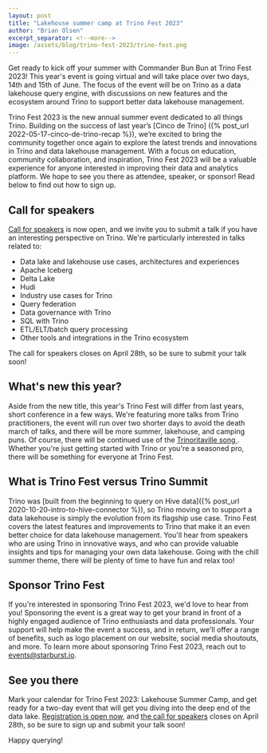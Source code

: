 ```yaml
---
layout: post
title: "Lakehouse summer camp at Trino Fest 2023"
author: "Brian Olsen"
excerpt_separator: <!--more-->
image: /assets/blog/trino-fest-2023/trino-fest.png
---
```


Get ready to kick off your summer with Commander Bun Bun at Trino Fest 2023!
This year's event is going virtual and will take place over two days, 14th
and 15th of June. The focus of the event will be on Trino as a data lakehouse query
engine, with discussions on new features and the ecosystem around Trino to
support better data lakehouse management.

Trino Fest 2023 is the new annual summer event dedicated to all things Trino.
Building on the success of last year’s [Cinco de Trino]
({% post_url 2022-05-17-cinco-de-trino-recap %}), we’re excited to bring the
community together once again to explore the latest trends and innovations in
Trino and data lakehouse management. With a focus on education, community
collaboration, and inspiration, Trino Fest 2023 will be a valuable experience
for anyone interested in improving their data and analytics platform. We hope to
see you there as attendee, speaker, or sponsor! Read below to find out how to
sign up.

<!--more-->

## Call for speakers

[Call for speakers](https://sessionize.com/trino-fest-2023) is now open, and we
invite you to submit a talk if you have an interesting perspective on Trino.
We're particularly interested in talks related to:

* Data lake and lakehouse use cases, architectures and experiences
* Apache Iceberg
* Delta Lake
* Hudi
* Industry use cases for Trino
* Query federation
* Data governance with Trino
* SQL with Trino
* ETL/ELT/batch query processing
* Other tools and integrations in the Trino ecosystem

The call for speakers closes on April 28th, so be sure to submit your talk soon!

## What's new this year?

Aside from the new title, this year's Trino Fest will differ from last years,
short conference in a few ways. We're featuring more talks from Trino
practitioners, the event will run over two shorter days to avoid the death march
of talks, and there will be more summer, lakehouse, and camping puns. Of course,
there will be continued use of the [Trinoritaville song
](https://www.youtube.com/watch?v=kfJ63DNbAuI&list=PLFnr63che7wYFsknFAqisURvfm96rW0Dr&index=4).
Whether you're just getting started with Trino or you're a seasoned pro, there
will be something for everyone at Trino Fest.

## What is Trino Fest versus Trino Summit

Trino was [built from the beginning to query on Hive data]({% post_url
2020-10-20-intro-to-hive-connector %}), so Trino moving on to support a data
lakehouse is simply the evolution from its flagship use case. Trino Fest covers
the latest features and improvements to Trino that make it an even better choice
for data lakehouse management. You'll hear from speakers who are using Trino in
innovative ways, and who can provide valuable insights and tips for managing
your own data lakehouse. Going with the chill summer theme, there will be plenty
of time to have fun and relax too!

## Sponsor Trino Fest

If you're interested in sponsoring Trino Fest 2023, we'd love to hear from you!
Sponsoring the event is a great way to get your brand in front of a highly
engaged audience of Trino enthusiasts and data professionals. Your support will
help make the event a success, and in return, we'll offer a range of benefits,
such as logo placement on our website, social media shoutouts, and more. To
learn more about sponsoring Trino Fest 2023, reach out to
[events@starburst.io](mailto:events@starburst.io).

## See you there

Mark your calendar for Trino Fest 2023: Lakehouse Summer Camp, and get ready
for a two-day event that will get you diving into the deep end of the data lake.
[Registration is open now](https://www.starburst.io/info/trinofest), and [the
call for speakers](https://sessionize.com/trino-fest-2023) closes on April 28th,
so be sure to sign up and submit your talk soon!

Happy querying!


